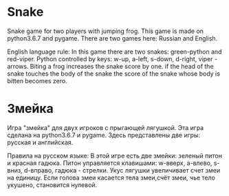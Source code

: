 ﻿# Snake
Snake game for two players with jumping frog.  This game is made on python3.6.7 and pygame.  There are two games here: Russian and English.

English language rule:     In this game there are two snakes: green-python and red-viper.     Python controlled by keys: w-up, a-left, s-down, d-right, viper - arrows.     Biting a frog increases the snake score by one.     if the head of the snake touches the body of the snake the score of the snake whose body is bitten becomes zero.

# Змейка
Игра "змейка" для двух игроков с прыгающей лягушкой. Эта игра сделана на python3.6.7 и pygame. Здесь представлены две игры: русская и английская.

Правила на русском языке: В этой игре есть две змейки: зеленый питон и красная гадюка. Питон управляется клавишами: w-вверх, a-влево, s-вниз, d-вправо, гадюка - стрелки. Укус лягушки увеличивает счет змеи на единицу. Если голова змеи касается тела змеи,счёт змеи, чье тело укушено, становится нулевой.
